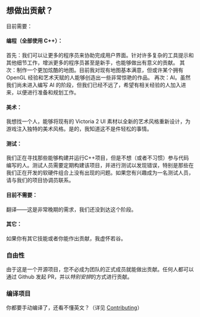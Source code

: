 ## 想做出贡献？

目前需要：

#### 编程（全部使用 C++）：

首先：我们可以让更多的程序员来协助完成用户界面。针对许多复杂的工具提示和其他细节工作，增派更多的程序员甚至是新手，也能够做出有意义的贡献。
其次：制作一个更加炫酷的地图。目前我对现有地图基本满意，但或许某个拥有 OpenGL 经验和艺术天赋的人能够创造出一些非常惊艳的作品。
再次：AI。虽然我们尚未进入编写 AI 的阶段，但我们已经不远了，希望有相关经验的人加入进来，以便进行准备和规划工作。

#### 美术：

我想找一个人，能够将现有的 Victoria 2 UI 素材以全新的艺术风格重新设计，为游戏注入独特的美术风格。是的，我知道这不是件轻松的事情。

#### 测试：

我们正在寻找那些能够构建并运行C++项目，但是不想（或者不习惯）参与代码编写的人。测试人员需要定期构建该项目，并进行测试以发现错误，特别是那些在我们正在开发的软硬件组合上没有出现的问题。如果您有兴趣成为一名测试人员，请与我们的项目协调员联系。

#### 目前不需要：

翻译——这是非常晚期的需求，我们还没到达这个阶段。

#### 其它：

如果你有其它技能或者你能作出贡献，我虚怀若谷。

### 自由性

由于这是一个开源项目，您不必成为团队的正式成员就能做出贡献。任何人都可以通过 Github 发起 PR，并以*特别安排*的方式进行贡献。

### 编译项目

你都要手动编译了，还看不懂英文？（详见 [Contributing](../contributing.md)）